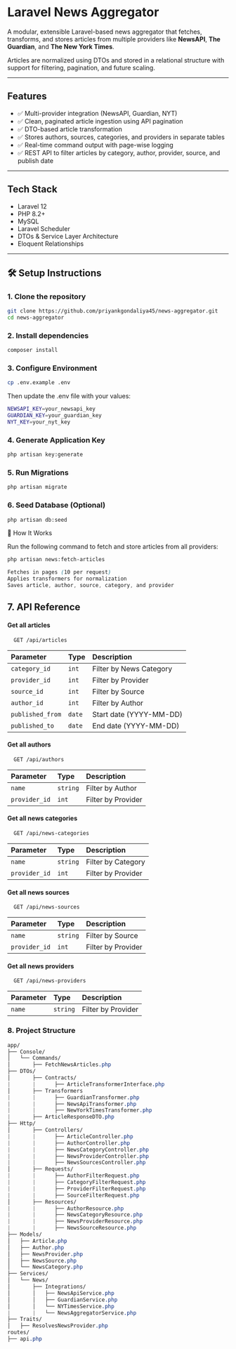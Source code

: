 # Laravel News Aggregator

A modular, extensible Laravel-based news aggregator that fetches, transforms, and stores articles from multiple providers like **NewsAPI**, **The Guardian**, and **The New York Times**.

Articles are normalized using DTOs and stored in a relational structure with support for filtering, pagination, and future scaling.

---

## Features

- ✅ Multi-provider integration (NewsAPI, Guardian, NYT)
- ✅ Clean, paginated article ingestion using API pagination
- ✅ DTO-based article transformation
- ✅ Stores authors, sources, categories, and providers in separate tables
- ✅ Real-time command output with page-wise logging
- ✅ REST API to filter articles by category, author, provider, source, and publish date

---

## Tech Stack

- Laravel 12
- PHP 8.2+
- MySQL
- Laravel Scheduler
- DTOs & Service Layer Architecture
- Eloquent Relationships

---

## 🛠️ Setup Instructions

### 1. Clone the repository

```bash
git clone https://github.com/priyankgondaliya45/news-aggregator.git
cd news-aggregator
```
### 2. Install dependencies

```bash
composer install
```

### 3. Configure Environment

```bash
cp .env.example .env
```
Then update the .env file with your values:
```bash
NEWSAPI_KEY=your_newsapi_key
GUARDIAN_KEY=your_guardian_key
NYT_KEY=your_nyt_key
```
### 4. Generate Application Key
```bash
php artisan key:generate
```
### 5. Run Migrations
```bash
php artisan migrate
```
### 6. Seed Database (Optional)
```bash
php artisan db:seed
```
🧠 How It Works

Run the following command to fetch and store articles from all providers:
```bash
php artisan news:fetch-articles
```
```css
Fetches in pages (10 per request)
Applies transformers for normalization
Saves article, author, source, category, and provider
```
## 7. API Reference

#### Get all articles

```http
  GET /api/articles
```

| Parameter     | Type     | Description                |
| :--------     | :------- | :------------------------- |
| `category_id` | `int` | Filter by News Category |
| `provider_id` | `int` | Filter by Provider |
| `source_id` | `int` | Filter by Source |
| `author_id` | `int` | Filter by Author |
| `published_from` | `date` | Start date (YYYY-MM-DD) |
| `published_to` | `date` | End date (YYYY-MM-DD) |

#### Get all authors
```http
  GET /api/authors
```

| Parameter     | Type     | Description                |
| :--------     | :------- | :------------------------- |
| `name` | `string` | Filter by Author |
| `provider_id` | `int` | Filter by Provider |

#### Get all news categories
```http
  GET /api/news-categories
```

| Parameter     | Type     | Description                |
| :--------     | :------- | :------------------------- |
| `name` | `string` | Filter by Category |
| `provider_id` | `int` | Filter by Provider |

#### Get all news sources
```http
  GET /api/news-sources
```

| Parameter     | Type     | Description                |
| :--------     | :------- | :------------------------- |
| `name` | `string` | Filter by Source |
| `provider_id` | `int` | Filter by Provider |

#### Get all news providers
```http
  GET /api/news-providers
```

| Parameter     | Type     | Description                |
| :--------     | :------- | :------------------------- |
| `name` | `string` | Filter by Provider |

### 8. Project Structure
```css
app/
├── Console/
│   └── Commands/
│       ├── FetchNewsArticles.php
├── DTOs/
│       ├── Contracts/
|       |      ├── ArticleTransformerInterface.php
│       ├── Transformers
|       |      ├── GuardianTransformer.php
|       |      ├── NewsApiTransformer.php
|       |      ├── NewYorkTimesTransformer.php
|       ├── ArticleResponseDTO.php
├── Http/
│       ├── Controllers/
|       |      ├── ArticleController.php
|       |      ├── AuthorController.php
|       |      ├── NewsCategoryController.php
|       |      ├── NewsProviderController.php
|       |      ├── NewsSourcesController.php
│       ├── Requests/
|       |      ├── AuthorFilterRequest.php
|       |      ├── CategoryFilterRequest.php
|       |      ├── ProviderFilterRequest.php
|       |      ├── SourceFilterRequest.php
│       ├── Resources/
|       |      ├── AuthorResource.php
|       |      ├── NewsCategoryResource.php
|       |      ├── NewsProviderResource.php
|       |      ├── NewsSourceResource.php
├── Models/
│   ├── Article.php
│   ├── Author.php
│   ├── NewsProvider.php
│   ├── NewsSource.php
│   └── NewsCategory.php
├── Services/
│   └── News/
│       ├── Integrations/
│       │   ├── NewsApiService.php
│       │   ├── GuardianService.php
│       │   └── NYTimesService.php
|       |   └── NewsAggregatorService.php
├── Traits/
│   ├── ResolvesNewsProvider.php
routes/
├── api.php
```
